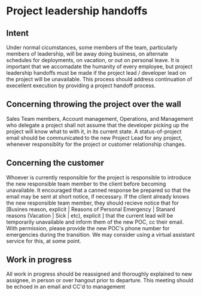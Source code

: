 # Project leadership handoffs

## Intent
Under normal cicumstances, some members of the team, particularly members of leadership, will be away doing business, on alternate schedules for deployments, on vacation, or out on personal leave.  It is important that we accomadate the humanity of every employee, but project leadership handoffs must be made if the project lead / developer lead on the project will be unavailable.  This process should address continuation of execellent execution by providing a project handoff process.

## Concerning throwing the project over the wall
Sales Team members, Account management, Operations, and Management who delegate a project shall not assume that the developer picking up the project will know what to with it, in its current state.  A status-of-project email should be communicated to the new Project Lead for any project, whenever responsiblity for the project or customer relationship changes.

## Concerning the customer
Whoever is currently responsible for the project is responsible to introduce the new responsible team member to the client before becoming unavailable.  It encouraged that a canned response be prepared so that the email may be sent at short notice, if necessary.  If the client already knows the new responsible team member, they should recieve notice that for [Busines reason, explicit | Reasons of Personal Emergency | Stanard reasons (Vacation | Sick | etc), explicit ] that the current lead will be temporarily unavailable and inform them of the new POC, cc their email. With permission, please provide the new POC's phone number for emergencies during the transition.  We may consider using a virtual assistant service for this, at some point.

## Work in progress
All work in progress should be reassigned and thoroughly explained to new assignee, in person or over hangout prior to departure.  This meeting should be echoed in an email and CC'd to management
